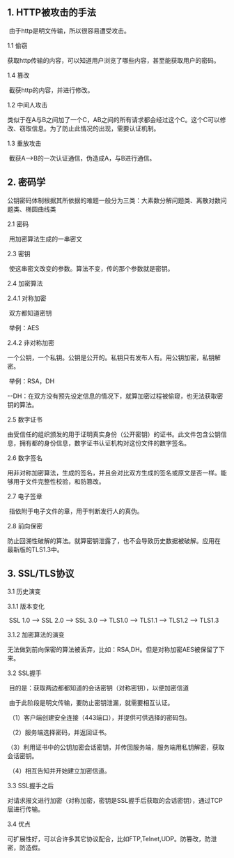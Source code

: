 ## 1. HTTP被攻击的手法

​    由于http是明文传输，所以很容易遭受攻击。

1.1 偷窃

​    获取http传输的内容，可以知道用户浏览了哪些内容，甚至能获取用户的密码。

1.4 篡改

​    截获http的内容，并进行修改。

1.2 中间人攻击

​    类似于在A与B之间加了一个C，AB之间的所有请求都会经过这个C。这个C可以修改、窃取信息。为了防止此情况的出现，需要认证机制。

1.3 重放攻击

​    截获A-->B的一次认证通信，伪造成A，与B进行通信。

## 2. 密码学

​    公钥密码体制根据其所依据的难题一般分为三类：大素数分解问题类、离散对数问题类、椭圆曲线类

2.1 密码

​    用加密算法生成的一串密文

2.3 密钥

​    使这串密文改变的参数。算法不变，传的那个参数就是密钥。

2.4 加密算法

2.4.1 对称加密

​    双方都知道密钥

​     举例：AES

2.4.2 非对称加密

​    一个公钥，一个私钥。公钥是公开的。私钥只有发布人有。用公钥加密，私钥解密。

​     举例：RSA，DH

​     --DH：在双方没有预先设定信息的情况下，就算加密过程被偷窥，也无法获取密钥的算法。

2.5 数字证书

​    由受信任的组织颁发的用于证明真实身份（公开密钥）的证书。此文件包含公钥信息，拥有都的身份信息，数字证书认证机构对这份文件的数字签名。

2.6 数字签名

​    用非对称加密算法，生成的签名，并且会对比双方生成的签名或原文是否一样。能够用于文件完整性校验，和防篡改。

2.7 电子签章

​    指依附于电子文件的章，用于判断发行人的真伪。

2.8 前向保密

​    防止回溯性破解的算法。就算密钥泄露了，也不会导致历史数据被破解。应用在 最新版的TLS1.3中。

## 3. SSL/TLS协议

3.1 历史演变

3.1.1 版本变化

​    SSL 1.0 --> SSL 2.0 --> SSL 3.0 --> TLS1.0 --> TLS1.1 --> TLS1.2 --> TLS1.3

3.1.2 加密算法的演变

​    无法做到前向保密的算法被丢弃，比如：RSA,DH。但是对称加密AES被保留了下来。

3.2 SSL握手

​     目的是：获取两边都都知道的会话密钥（对称密钥），以便加密信道

​     由于此阶段是明文传输，要防止密钥泄漏，就需要相互认证。

​     （1）客户端创建安全连接（443端口），并提供可供选择的密码包。

​     （2）服务端选择密码，并返回证书。

​     （3）利用证书中的公钥加密会话密钥，并传回服务端，服务端用私钥解密，获取会话密钥。

​     （4）相互告知并开始建立加密信道。

3.3 SSL握手之后

​    对请求报文进行加密（对称加密，密钥是SSL握手后获取的会话密钥），通过TCP层进行传输。

3.4 优点

​    可扩展性好，可以合许多其它协议配合，比如FTP,Telnet,UDP。防篡改，防泄密，防造假。